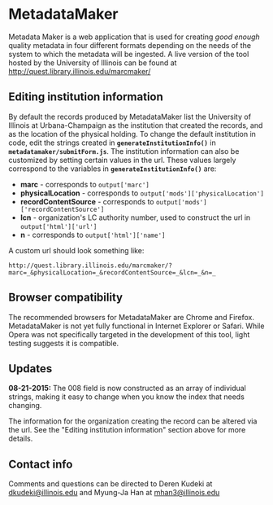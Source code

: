 # MetadataMaker
Metadata Maker is a web application that is used for creating *good enough* quality metadata in four different formats depending on the needs of the system to which the metadata will be ingested. A live version of the tool hosted by the University of Illinois can be found at http://quest.library.illinois.edu/marcmaker/

## Editing institution information

By default the records produced by MetadataMaker list the University of Illinois at Urbana-Champaign as the institution that created the records, and as the location of the physical holding. To change the default institution in code, edit the strings created in **`generateInstitutionInfo()`** in **`metadatamaker/submitForm.js`**. The institution information can also be customized by setting certain values in the url. These values largely correspond to the variables in **`generateInstitutionInfo()`** are:

* **marc** - corresponds to `output['marc']`
* **physicalLocation** - corresponds to `output['mods']['physicalLocation']`
* **recordContentSource** - corresponds to `output['mods']['recordContentSource']`
* **lcn** - organization's LC authority number, used to construct the url in `output['html']['url']`
* **n** - corresponds to `output['html']['name']`

A custom url should look something like:

	http://quest.library.illinois.edu/marcmaker/?marc=_&physicalLocation=_&recordContentSource=_&lcn=_&n=_

## Browser compatibility

The recommended browsers for MetadataMaker are Chrome and Firefox. MetadataMaker is not yet fully functional in Internet Explorer or Safari. While Opera was not specifically targeted in the development of this tool, light testing suggests it is compatible.

## Updates

**08-21-2015:** The 008 field is now constructed as an array of individual strings, making it easy to change when you know the index that needs changing.

The information for the organization creating the record can be altered via the url. See the "Editing institution information" section above for more details.

## Contact info

Comments and questions can be directed to Deren Kudeki at dkudeki@illinois.edu and Myung-Ja Han at mhan3@illinois.edu